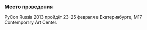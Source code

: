 ### Место проведения

PyCon Russia 2013 пройдёт 23&ndash;25 февраля в Екатеринбурге, M17 Contemporary Art Center.

